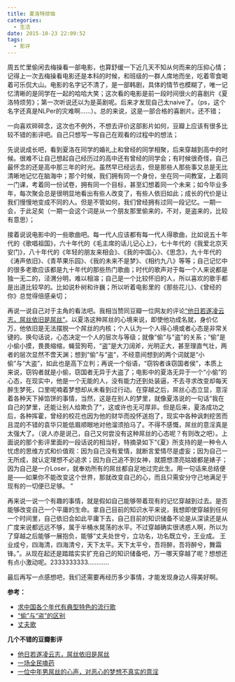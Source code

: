 ```yaml
---
title: 夏洛特烦恼
categories:
  - 生活
date: 2015-10-23 22:09:52
tags:
  - 影评
---
```


周五忙里偷闲去梅操看一部电影，也算舒缓一下近几天不知从何而来的压抑心情；记得上一次去梅操看电影还是本科的时候，和班级的一群人席地而坐，吃着零食喝着可乐侃大山。电影的名字记不清了，是一部韩剧，具体的情节也模糊了，唯一记忆清晰的是同学在一起的哈哈大笑；这次看的电影是前一段时间很火的喜剧片《夏洛特烦劳》；第一次听说还以为是英剧呢。后来才发现自己太naive了。（ps，这个名字还真是NLPer的灾难啊......）。总的来说，这是一部合格的喜剧片。还不错；

<!-- more -->

一向喜欢碎碎念，这次也不例外，不想去评价这部影片如何，豆瓣上应该有很多比较不错的影评吧。自己只想写一写自己在观看的过程中的想法；

先说说成长吧，看到夏洛在同学的婚礼上和曾经的同学相聚，后来穿越到高中的时候。很难不让自己想起自己经历过的高中还有曾经的同学会；有时候很奇怪，自己最怀念的还是高中那三年的时光。虽然早已经远去，但是那些人那些事又总是无比清晰地记忆在脑海中；那个时候，我们拥有同一个身份，坐在同一间教室，上着同一门课，考着同一份试卷，拥有同一个目标，甚至幻想着同一个未来；如今毕业多年，每次聚会总是很明显地看出有些人改变了，有些人依旧如此；成长的代价是让我们慢慢地变成不同的人。但是不管如何，我们曾经拥有过同一段记忆。一期一会，于此足矣（一期一会这个词是从一个朋友那里偷来的，不对，是盗来的，比较有意思）；

接着说说电影中的一些歌曲吧。每一代人应该都有每一代人得歌曲，比如说五十年代的《歌唱祖国》，六十年代的《毛主席的话儿记心上》，七十年代的《我爱北京天安门》，八十年代的《年轻的朋友来相会》、《我的中国心》、《思念》，九十年代的《涛声依旧》、《青苹果乐园》、《我的未来不是梦》、《相约九八》等等；自己记忆中的很多老歌应该都是九十年代的那些热门歌曲；时代的歌声对于每一个人来说都是独一无二的，泾渭分明，难以相溶；自己是一个比较怀旧的人，所以喜欢的歌手都是出道比较早的。比如说朴树和许巍；所以听着电影里的《那些花儿》、《曾经的你》总觉得倍感亲切；

再说一说自己对于主角的看法吧。我相当赞同豆瓣一位网友的评论[“他日若遂凌云志，屌丝依旧是屌丝”](http://movie.douban.com/review/7612318/)。以夏洛这种屌丝的心境来说，即使他功成名就，身价亿万，他依旧是无法摆脱一个屌丝的内核；个人认为一个人得心境或者心态是非常关键的。换句话说，心态决定一个人的层次与等级；就像“偷”与“盗”的关系；“偷”是小偷小摸，畏畏缩缩，蝇营狗苟，“盗”是大刀阔斧，光明正大，甚至理直气壮，两者的层次显然不啻天渊；想到“偷”与“盗”，不经意间想到的两个词就是“小偷”与“大盗”，如此也是高下立判；再说一个俗语，“窃钩者诛窃国者侯”，本质上来说，窃钩者就是小偷，窃国者无异于大盗了；电影中的夏洛无异于一个“小偷”的心态，在现实中，他是一个无能的人，没有能力还到处装逼，不去寻求改变却每天醉生梦死，口里呢喃着梦想却从未看到过行动。在穿越之后，屌丝心态立显，意淫着各种天下掉馅饼的事情，当然，这是在别人的梦里，就像夏洛说的一句话“我在自己的梦里，还能让别人给欺负了”，这或许也无可厚非。但是后来，夏洛成功之后，各种挥霍，曾经的校花也因为他的财华而投怀送抱了，现实中各种讽刺挖苦而且混的不错的袁华只能低眉顺眼地对他溜须拍马了。不得不感慨，屌丝的意淫真是太强大了。（说人亦是说己，自己又何尝没有这种屌丝的心态呢？有则改之吧）。上面说的那个影评里面的一段话说的相当好，特摘录如下“《夏》所支持的是一种令人忧虑的思维方式和价值观：因为自己没有爱情，就断言爱情尽是虚妄；因为自己一无所成，就认定理想不必追求；因为自己追不到女神，就臆想漂亮姑娘都是婊子；因为自己是一介Loser，就奉劝所有的屌丝都自足地过完此生。用一句话来总结便是——如果你不能改变这个世界，那就改变自己的心，而且只需安分守己地满足于现有的一切便已足够。 ”

再来说一说一个有趣的事情，就是假如自己能够带着现有的记忆穿越到过去。是否能够改变自己一个平庸的生命。拿自己目前的知识水平来说，我想即使穿越到任何一个时间里，自己依旧会如此平庸下去，自己目前的知识储备不论是从深读还是从广度来说都远远不够，属于半桶水晃荡的水平。不过穿越确实很诱惑人啊，所以为了穿越之后能够一展抱负，能够“丈夫处世兮，立功名，功名既立兮，王业成。 王业成兮，四海清，四海清兮，天下太平。天下太平兮，吾将醉，吾将醉兮，舞霜锋。”。从现在起还是踏踏实实扩充自己的知识储备吧，万一哪天穿越了呢？想想还有点小激动呢。2333333333............

最后再写一点感想吧，我们还需要再经历多少事情，才能发现身边人得美好啊。

**参考：**

*   [求中国各个年代有典型特色的流行歌](http://zhidao.baidu.com/link?url=ret2yo5JggKtZwfl4tkEH7GAQ9QwJEMFd8BrfIqCu_Ces-yWjzsKTFEMoSNQpNmkgRU26coAR7uKpTed_EDBFq)
*   [“偷”与“盗”的区别](http://blog.sina.com.cn/s/blog_4443d9be0100esr2.html)
*   [丈夫歌](http://baike.baidu.com/link?url=FV6gwv_ya7tWYAUV-kgJAmrP9ZGDjMg0jlsIhKhp085QQa1Z4pikaHiS9rhGlGX9gSxD8cXoRVcy2pE1VUeoEq)

**几个不错的豆瓣影评**

*   [他日若遂凌云志，屌丝依旧是屌丝](http://movie.douban.com/review/7612318/)
*   [一场全民嗑药](http://movie.douban.com/review/7616206/)
*   [一位中年男屌丝的心声，对恶心的梦想不真实的意淫](http://movie.douban.com/review/7615110/)
